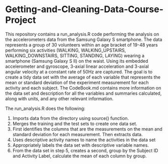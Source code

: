# Getting-and-Cleaning-Data-Course-Project

This repository contains a run_analysis.R code performing the analysis on the accelerometers data from the Samsung Galaxy S smartphone. The data represents a group of 30 volunteers within an age bracket of 19-48 years performing six activities (WALKING, WALKING_UPSTAIRS, WALKING_DOWNSTAIRS, SITTING, STANDING, LAYING) wearing a smartphone (Samsung Galaxy S II) on the waist. Using its embedded accelerometer and gyroscope, 3-axial linear acceleration and 3-axial angular velocity at a constant rate of 50Hz are captured. The goal is to create a tidy data set with the average of each variable that represents the mean or standard deviation of the experiment measurement for each activity and each subject. The CodeBook.md contains more information on the data set and description for all the variables and summaries calculated, along with units, and any other relevant information.

The run_analysis.R does the following:
1. Imports data from the directory using source() function.
2. Merges the training and the test sets to create one data set.
3. First identifies the columns that are the measurements on the mean and standard deviation for each measurement. Then extracts data.
4. Uses descriptive activity names to name the activities in the data set
5. Appropriately labels the data set with descriptive variable names.
6. From the data set in step 5, creates a second, group by the Subject ID and Activity Label, calculate the mean of each column by group.  